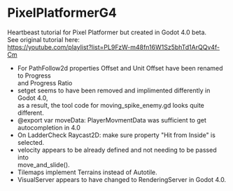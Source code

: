# PixelPlatformerG4
Heartbeast tutorial for Pixel Platformer but created in Godot 4.0 beta.<br>
See original tutorial here: <br>
	https://youtube.com/playlist?list=PL9FzW-m48fn16W1Sz5bhTd1ArQQv4f-Cm <br>
* For PathFollow2d properties Offset and Unit Offset have been renamed to Progress <br> 
	and Progress Ratio <br>
* setget seems to have been removed and implimented differently in Godot 4.0, <br>
	as a result, the tool code for moving_spike_enemy.gd looks quite different. <br>
* @export var moveData: PlayerMovmentData was sufficient to get autocompletion in 4.0 <br>
* On LadderCheck Raycast2D: make sure property "Hit from Inside" is selected. <br>
* velocity appears to be already defined and not needing to be passed into <br>
	move_and_slide().<br>
* Tilemaps implement Terrains instead of Autotile. <br>
* VisualServer appears to have changed to RenderingServer in Godot 4.0. <br>

